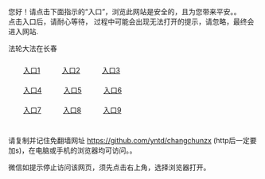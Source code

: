 您好！请点击下面指示的“入口”，浏览此网站是安全的，且为您带来平安。。 <br/>
点击入口后，请耐心等待， 过程中可能会出现无法打开的提示，请忽略，最终会进入网站. </br>

法轮大法在长春<br/>
<div style="padding:10px"><a style="margin:20px" target="_blank" href="https://dufvodcnv1m2w.cloudfront.net/2Qpsp?nthihqd" id="ccLink1" rel="nofollow">入口1</a> <a target="_blank" style="margin:20px" href="https://d1i2sdkuz386my.cloudfront.net/2Qpsp?rkkprepb" id="ccLink2" rel="nofollow">入口2</a> <a style="margin:20px" target="_blank" href="https://d31g1um8902or7.cloudfront.net/2Qpsp?yobzj" id="ccLink3" rel="nofollow">入口3</a></div>

<div style="padding:10px" ><a style="margin:20px" target="_blank" href="https://dufvodcnv1m2w.cloudfront.net/2Qpsp?nthihqd" id="ccLink4" rel="nofollow">入口4</a> <a style="margin:20px" href="https://d1i2sdkuz386my.cloudfront.net/2Qpsp?rkkprepb" target="_blank" id="ccLink5" rel="nofollow">入口5</a> <a style="margin:20px" href="https://d31g1um8902or7.cloudfront.net/2Qpsp?yobzj" target="_blank" id="ccLink6" rel="nofollow">入口6</a></div>

<div style="padding:10px"><a style="margin:20px" target="_blank" href="https://dufvodcnv1m2w.cloudfront.net/2Qpsp?nthihqd" id="ccLink7" rel="nofollow">入口7</a> <a style="margin:20px" href="https://d1i2sdkuz386my.cloudfront.net/2Qpsp?rkkprepb" target="_blank" id="ccLink8" rel="nofollow">入口8</a> <a style="margin:20px" target="_blank" href="https://d31g1um8902or7.cloudfront.net/2Qpsp?yobzj" id="ccLink9" rel="nofollow">入口9</a></div>

<br/>



请复制并记住免翻墙网址 https://github.com/yntd/changchunzx (http后一定要加s)，在电脑或手机的浏览器均可访问。。<br/>

微信如提示停止访问该网页，须先点击右上角，选择浏览器打开。
